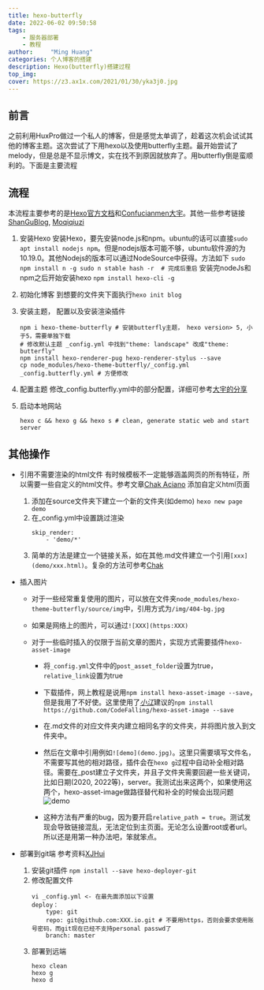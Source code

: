 ```yaml
---
title: hexo-butterfly
date: 2022-06-02 09:50:58
tags: 
    - 服务器部署
    - 教程
author:     "Ming Huang"
categories: 个人博客的搭建
description: Hexo(butterfly)搭建过程
top_img: 
cover: https://z3.ax1x.com/2021/01/30/yka3j0.jpg
---
```


## 前言

之前利用HuxPro做过一个私人的博客，但是感觉太单调了，趁着这次机会试试其他的博客主题。这次尝试了下用hexo以及使用butterfly主题。最开始尝试了melody，但是总是不显示博文，实在找不到原因就放弃了。用butterfly倒是蛮顺利的。下面是主要流程

## 流程

本流程主要参考的是[Hexo官方文档](https://hexo.io/zh-cn/index.html)和[Confucianmen大宇](https://www.jianshu.com/p/50a565adaf15)。其他一些参考链接[ShanGuBlog](http://shangu127.top/2021/01/28/博客搭建/#芜湖起飞), [Moqiqiuzi](https://blog.csdn.net/qq_43857095/article/details/108306164)

1. 安装Hexo
    安装Hexo，要先安装node.js和npm。ubuntu的话可以直接`sudo apt install nodejs npm`。但是nodejs版本可能不够，ubuntu软件源的为10.19.0。其他Nodejs的版本可以通过NodeSource中获得。方法如下
        ```
        sudo npm install n -g
        sudo n stable
        hash -r 
        # 完成后重启
        ```
    安装完nodeJs和npm之后开始安装hexo `npm install hexo-cli -g`

1. 初始化博客
    到想要的文件夹下面执行`hexo init blog`

1. 安装主题， 配置以及安装渲染插件
    ```
    npm i hexo-theme-butterfly # 安装butterfly主题， hexo version> 5, 小于5，需要单独下载
    # 修改默认主题 _config.yml 中找到"theme: landscape" 改成"theme: butterfly"
    npm install hexo-renderer-pug hexo-renderer-stylus --save
    cp node_modules/hexo-theme-butterfly/_config.yml _config.butterfly.yml # 方便修改
    ```

1. 配置主题
    修改_config.butterfly.yml中的部分配置，详细可参考[大宇的分享](https://www.jianshu.com/p/50a565adaf15)

1. 启动本地网站
    ```
    hexo c && hexo g && hexo s # clean, generate static web and start server
    ```

## 其他操作
- 引用不需要渲染的html文件
    有时候模板不一定能够涵盖网页的所有特征，所以需要一些自定义的html文件。参考文章[Chak Aciano](https://blog.csdn.net/weixin_58068682/article/details/116611715) 添加自定义html页面
    1. 添加在source文件夹下建立一个新的文件夹(如demo)
        `hexo new page demo`
    1. 在_config.yml中设置跳过渲染
        ```
        skip_render: 
            - 'demo/*'
        ```
    1. 简单的方法是建立一个链接关系，如在其他.md文件建立一个引用`[xxx](demo/xxx.html)`。复杂的方法可参考[Chak](https://blog.csdn.net/weixin_58068682/article/details/116611715)

- 插入图片
    - 对于一些经常重复使用的图片，可以放在文件夹`node_modules/hexo-theme-butterfly/source/img`中，引用方式为`/img/404-bg.jpg`

    - 如果是网络上的图片，可以通过`![XXX](https:XXX)`

    - 对于一些临时插入的仅限于当前文章的图片，实现方式需要插件`hexo-asset-image`
        - 将`_config.yml`文件中的`post_asset_folder`设置为true，
        `relative_link`设置为true
        - 下载插件，网上教程是说用`npm install hexo-asset-image --save`，但是我用了不好使。这里使用了[_小江_](https://blog.csdn.net/m0_43401436/article/details/107191688)建议的`npm install https://github.com/CodeFalling/hexo-asset-image --save`
        - 在.md文件的对应文件夹内建立相同名字的文件夹，并将图片放入到文件夹中。
        - 然后在文章中引用例如`![demo](demo.jpg)`。这里只需要填写文件名，不需要写其他的相对路径，插件会在`hexo g`过程中自动补全相对路径。需要在_post建立子文件夹，并且子文件夹需要回避一些关键词，比如日期(2020, 2022等)，server。我测试出来这两个，如果使用这两个，hexo-asset-image做路径替代和补全的时候会出现问题
        ![demo](demo.jpg)

        - 这种方法有严重的bug，因为要开启```relative_path = true```。测试发现会导致链接混乱，无法定位到主页面。无论怎么设置root或者url。所以还是用第一种办法吧，笨就笨点。

- 部署到git端
    参考资料[XJHui](https://www.cnblogs.com/ldu-xingjiahui/p/12594025.html)
    1. 安装git插件
        ```npm install --save hexo-deployer-git```
    2. 修改配置文件
        ```
        vi _config.yml <- 在最先面添加以下设置
        deploy：
            type: git
            repo: git@github.com:XXX.io.git # 不要用https，否则会要求使用账号密码，而git现在已经不支持personal passwd了
            branch: master
        ```
    3. 部署到远端
        ```
        hexo clean
        hexo g
        hexo d
        ```
